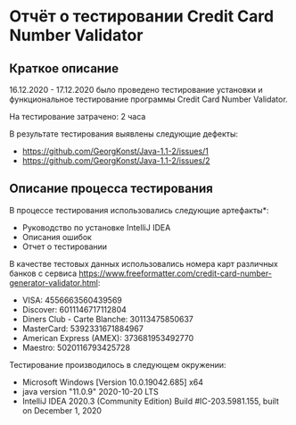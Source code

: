 # Отчёт о тестировании Credit Card Number Validator

## Краткое описание

16.12.2020 - 17.12.2020 было проведено тестирование установки и функциональное тестирование программы Credit Card Number Validator.

На тестирование затрачено: 2 часa

В результате тестирования выявлены следующие дефекты:
* https://github.com/GeorgKonst/Java-1.1-2/issues/1
* https://github.com/GeorgKonst/Java-1.1-2/issues/2

## Описание процесса тестирования

В процессе тестирования использовались следующие артефакты*:
* Руководство по установке IntelliJ IDEA
* Описания ошибок
* Отчет о тестировании

В качестве тестовых данных использовались номера карт различных банков с сервиса https://www.freeformatter.com/credit-card-number-generator-validator.html:
* VISA: 4556663560439569
* Discover: 6011146717112804
* Diners Club - Carte Blanche: 30113475850637
* MasterCard: 5392331671884967
* American Express (AMEX): 373681953492770
* Maestro: 5020116793425728


Тестирование производилось в следующем окружении:
* Microsoft Windows [Version 10.0.19042.685] x64
* java version "11.0.9" 2020-10-20 LTS
* IntelliJ IDEA 2020.3 (Community Edition) Build #IC-203.5981.155, built on December 1, 2020


